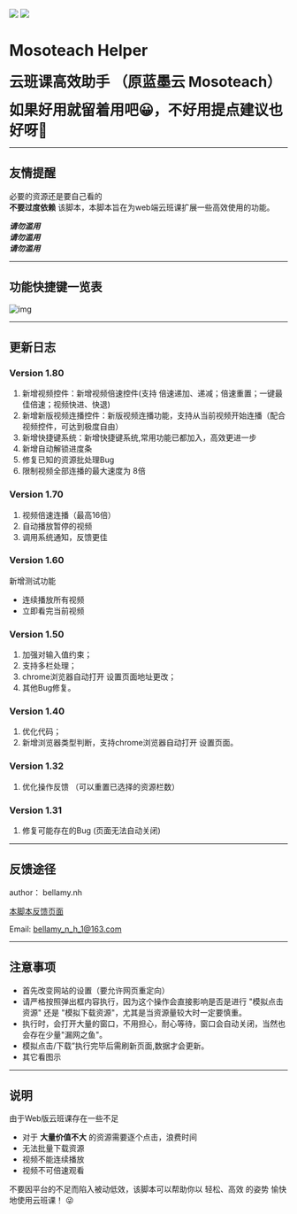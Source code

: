 [![](https://img.shields.io/badge/version-v1.8.0-blue)](https://github.com/AOFNH/mosoteach-helper)	[![](https://img.shields.io/badge/downloads-9k-green)](https://greasyfork.org/en/scripts/390978-%E4%BA%91%E7%8F%AD%E8%AF%BE%E9%AB%98%E6%95%88%E5%8A%A9%E6%89%8B)

# Mosoteach Helper

**<font style="font-size:26px">云班课高效助手 （原蓝墨云 Mosoteach）</font>**



**<font style="font-size:26px">如果好用就留着用吧😀，不好用提点建议也好呀🙇‍</font>**



----

## 友情提醒

必要的资源还是要自己看的  
**不要过度依赖** 该脚本，本脚本旨在为web端云班课扩展一些高效使用的功能。

***请勿滥用***  
***请勿滥用***  
***请勿滥用***  



----

## 功能快捷键一览表

![img](https://greasyfork.org/system/screenshots/screenshots/000/021/674/original/360%E6%88%AA%E5%9B%BE1793072111411798.jpg?1592266589)


----

## 更新日志

### Version 1.80
1. 新增视频控件：新增视频倍速控件(支持 倍速递加、递减；倍速重置；一键最佳倍速；视频快进、快退)  
2. 新增新版视频连播控件：新版视频连播功能，支持从当前视频开始连播（配合视频控件，可达到极度自由）  
3. 新增快捷键系统：新增快捷键系统,常用功能已都加入，高效更进一步
4. 新增自动解锁进度条   
5. 修复已知的资源批处理Bug  
6. 限制视频全部连播的最大速度为 8倍  

### Version 1.70
1. 视频倍速连播（最高16倍）  
2. 自动播放暂停的视频  
3. 调用系统通知，反馈更佳  

### Version 1.60
新增测试功能
+ 连续播放所有视频  
+ 立即看完当前视频 

### Version 1.50    
1. 加强对输入值约束；   
2. 支持多栏处理；   
3. chrome浏览器自动打开 设置页面地址更改；   
4. 其他Bug修复。 

### Version 1.40    
1. 优化代码；    
2. 新增浏览器类型判断，支持chrome浏览器自动打开 设置页面。  

### Version 1.32    
1. 优化操作反馈 （可以重置已选择的资源栏数） 

### Version 1.31    
1. 修复可能存在的Bug (页面无法自动关闭)  


----

## 反馈途径

author： bellamy.nh  

[本脚本反馈页面](https://greasyfork.org/en/scripts/390978-%E4%BA%91%E7%8F%AD%E8%AF%BE%E9%AB%98%E6%95%88%E5%8A%A9%E6%89%8B/feedback)  

Email: [bellamy\_n\_h_1@163.com](mailto:bellamy_n_h_1@163.com)

----

## 注意事项  
+ 首先改变网站的设置（要允许网页重定向）  
+ 请严格按照弹出框内容执行，因为这个操作会直接影响是否是进行 "模拟点击资源" 还是 "模拟下载资源"，尤其是当资源量较大时一定要慎重。  
+ 执行时，会打开大量的窗口，不用担心，耐心等待，窗口会自动关闭，当然也会存在少量"漏网之鱼"。  
+ 模拟点击/下载”执行完毕后需刷新页面,数据才会更新。
+ 其它看图示

----

## 说明

由于Web版云班课存在一些不足   
+ 对于 **大量价值不大** 的资源需要逐个点击，浪费时间  
+ 无法批量下载资源  
+ 视频不能连续播放  
+ 视频不可倍速观看  

不要因平台的不足而陷入被动低效，该脚本可以帮助你以 轻松、高效 的姿势 愉快地使用云班课！ 😜

